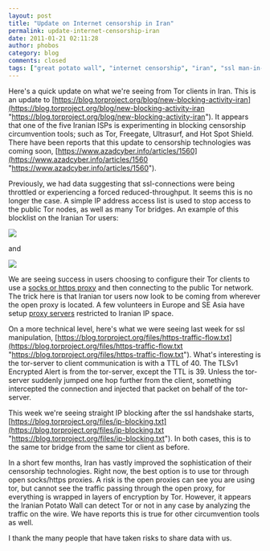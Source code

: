 ```yaml
---
layout: post
title: "Update on Internet censorship in Iran"
permalink: update-internet-censorship-iran
date: 2011-01-21 02:11:28
author: phobos
category: blog
comments: closed
tags: ["great potato wall", "internet censorship", "iran", "ssl man-in-the-middle"]
---
```


Here's a quick update on what we're seeing from Tor clients in Iran. This is an update to [https://blog.torproject.org/blog/new-blocking-activity-iran](https://blog.torproject.org/blog/new-blocking-activity-iran "https://blog.torproject.org/blog/new-blocking-activity-iran"). It appears that one of the five Iranian ISPs is experimenting in blocking censorship circumvention tools; such as Tor, Freegate, Ultrasurf, and Hot Spot Shield. There have been reports that this update to censorship technologies was coming soon, [https://www.azadcyber.info/articles/1560](https://www.azadcyber.info/articles/1560 "https://www.azadcyber.info/articles/1560").

Previously, we had data suggesting that ssl-connections were being throttled or experiencing a forced reduced-throughput. It seems this is no longer the case. A simple IP address access list is used to stop access to the public Tor nodes, as well as many Tor bridges. An example of this blocklist on the Iranian Tor users:

![](https://blog.torproject.org/files/direct-users-2011-01-21-ir-2010-10-23.png)

and

![](https://blog.torproject.org/files/bridge-users-2011-01-21-ir-2010-10-23.png)

We are seeing success in users choosing to configure their Tor clients to use a [socks or https proxy](https://www.torproject.org/docs/proxychain) and then connecting to the public Tor network. The trick here is that Iranian tor users now look to be coming from wherever the open proxy is located. A few volunteers in Europe and SE Asia have setup [proxy servers](http://www.inet.no/dante/) restricted to Iranian IP space.

On a more technical level, here's what we were seeing last week for ssl manipulation, [https://blog.torproject.org/files/https-traffic-flow.txt](https://blog.torproject.org/files/https-traffic-flow.txt "https://blog.torproject.org/files/https-traffic-flow.txt"). What's interesting is the tor-server to client communication is with a TTL of 40. The TLSv1 Encrypted Alert is from the tor-server, except the TTL is 39. Unless the tor-server suddenly jumped one hop further from the client, something intercepted the connection and injected that packet on behalf of the tor-server.

This week we're seeing straight IP blocking after the ssl handshake starts, [https://blog.torproject.org/files/ip-blocking.txt](https://blog.torproject.org/files/ip-blocking.txt "https://blog.torproject.org/files/ip-blocking.txt"). In both cases, this is to the same tor bridge from the same tor client as before.

In a short few months, Iran has vastly improved the sophistication of their censorship technologies. Right now, the best option is to use tor through open socks/https proxies. A risk is the open proxies can see you are using tor, but cannot see the traffic passing through the open proxy, for everything is wrapped in layers of encryption by Tor. However, it appears the Iranian Potato Wall can detect Tor or not in any case by analyzing the traffic on the wire. We have reports this is true for other circumvention tools as well.

I thank the many people that have taken risks to share data with us.
